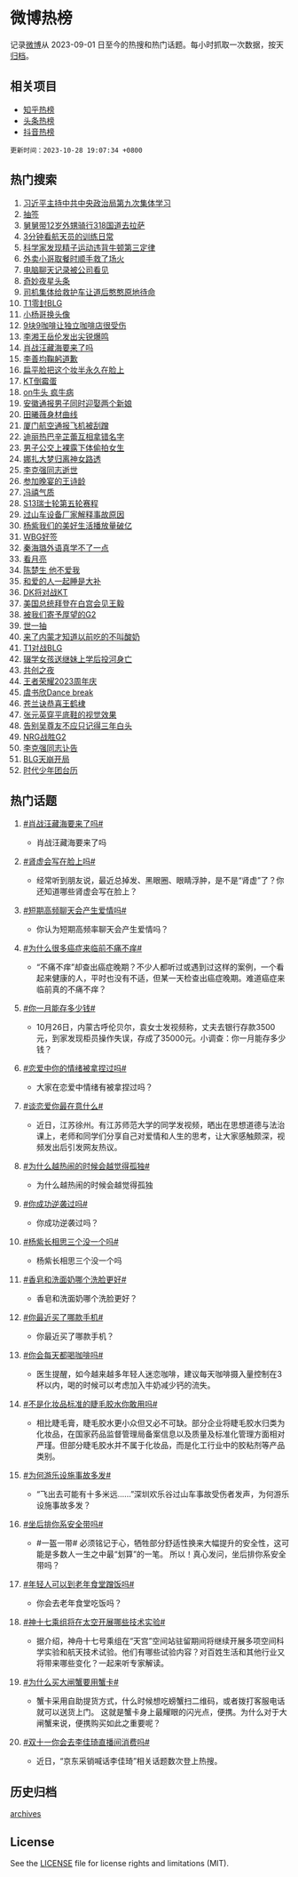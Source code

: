 # 微博热榜

记录[微博](https://www.weibo.com)从 2023-09-01 日至今的热搜和热门话题。每小时抓取一次数据，按天[归档](archives)。

## 相关项目

- [知乎热榜](https://github.com/hotarchive/zhihu)
- [头条热榜](https://github.com/hotarchive/toutiao)
- [抖音热榜](https://github.com/hotarchive/douyin)


`更新时间：2023-10-28 19:07:34 +0800`

## 热门搜索

1. [习近平主持中共中央政治局第九次集体学习](https://m.weibo.cn/search?containerid=100103type%3D1%26t%3D10%26q%3D%23%E4%B9%A0%E8%BF%91%E5%B9%B3%E4%B8%BB%E6%8C%81%E4%B8%AD%E5%85%B1%E4%B8%AD%E5%A4%AE%E6%94%BF%E6%B2%BB%E5%B1%80%E7%AC%AC%E4%B9%9D%E6%AC%A1%E9%9B%86%E4%BD%93%E5%AD%A6%E4%B9%A0%23&stream_entry_id=51&isnewpage=1&extparam=seat%3D1%26filter_type%3Drealtimehot%26pos%3D0%26c_type%3D51%26q%3D%2523%25E4%25B9%25A0%25E8%25BF%2591%25E5%25B9%25B3%25E4%25B8%25BB%25E6%258C%2581%25E4%25B8%25AD%25E5%2585%25B1%25E4%25B8%25AD%25E5%25A4%25AE%25E6%2594%25BF%25E6%25B2%25BB%25E5%25B1%2580%25E7%25AC%25AC%25E4%25B9%259D%25E6%25AC%25A1%25E9%259B%2586%25E4%25BD%2593%25E5%25AD%25A6%25E4%25B9%25A0%2523%26dgr%3D0%26cate%3D10103%26stream_entry_id%3D51%26display_time%3D1698491253%26pre_seqid%3D16984912537240139045)
1. [抽签](https://m.weibo.cn/search?containerid=100103type%3D1%26t%3D10%26q%3D%E6%8A%BD%E7%AD%BE&stream_entry_id=31&isnewpage=1&extparam=seat%3D1%26filter_type%3Drealtimehot%26dgr%3D0%26q%3D%25E6%258A%25BD%25E7%25AD%25BE%26flag%3D1%26stream_entry_id%3D31%26band_rank%3D1%26pos%3D0%26c_type%3D31%26realpos%3D1%26cate%3D5001%26lcate%3D5001%26display_time%3D1698491253%26pre_seqid%3D16984912537240139045)
1. [舅舅带12岁外甥骑行318国道去拉萨](https://m.weibo.cn/search?containerid=100103type%3D1%26t%3D10%26q%3D%23%E8%88%85%E8%88%85%E5%B8%A612%E5%B2%81%E5%A4%96%E7%94%A5%E9%AA%91%E8%A1%8C318%E5%9B%BD%E9%81%93%E5%8E%BB%E6%8B%89%E8%90%A8%23&stream_entry_id=31&isnewpage=1&extparam=seat%3D1%26filter_type%3Drealtimehot%26dgr%3D0%26q%3D%2523%25E8%2588%2585%25E8%2588%2585%25E5%25B8%25A612%25E5%25B2%2581%25E5%25A4%2596%25E7%2594%25A5%25E9%25AA%2591%25E8%25A1%258C318%25E5%259B%25BD%25E9%2581%2593%25E5%258E%25BB%25E6%258B%2589%25E8%2590%25A8%2523%26flag%3D32768%26stream_entry_id%3D31%26band_rank%3D2%26pos%3D1%26c_type%3D31%26realpos%3D2%26cate%3D5001%26lcate%3D5001%26display_time%3D1698491253%26pre_seqid%3D16984912537240139045)
1. [3分钟看航天员的训练日常](https://m.weibo.cn/search?containerid=100103type%3D1%26t%3D10%26q%3D%233%E5%88%86%E9%92%9F%E7%9C%8B%E8%88%AA%E5%A4%A9%E5%91%98%E7%9A%84%E8%AE%AD%E7%BB%83%E6%97%A5%E5%B8%B8%23&stream_entry_id=31&isnewpage=1&extparam=seat%3D1%26filter_type%3Drealtimehot%26dgr%3D0%26q%3D%25233%25E5%2588%2586%25E9%2592%259F%25E7%259C%258B%25E8%2588%25AA%25E5%25A4%25A9%25E5%2591%2598%25E7%259A%2584%25E8%25AE%25AD%25E7%25BB%2583%25E6%2597%25A5%25E5%25B8%25B8%2523%26flag%3D0%26stream_entry_id%3D31%26band_rank%3D3%26pos%3D2%26c_type%3D31%26realpos%3D3%26cate%3D5001%26lcate%3D5001%26display_time%3D1698491253%26pre_seqid%3D16984912537240139045)
1. [科学家发现精子运动违背牛顿第三定律](https://m.weibo.cn/search?containerid=100103type%3D1%26t%3D10%26q%3D%23%E7%A7%91%E5%AD%A6%E5%AE%B6%E5%8F%91%E7%8E%B0%E7%B2%BE%E5%AD%90%E8%BF%90%E5%8A%A8%E8%BF%9D%E8%83%8C%E7%89%9B%E9%A1%BF%E7%AC%AC%E4%B8%89%E5%AE%9A%E5%BE%8B%23&stream_entry_id=31&isnewpage=1&extparam=seat%3D1%26filter_type%3Drealtimehot%26dgr%3D0%26q%3D%2523%25E7%25A7%2591%25E5%25AD%25A6%25E5%25AE%25B6%25E5%258F%2591%25E7%258E%25B0%25E7%25B2%25BE%25E5%25AD%2590%25E8%25BF%2590%25E5%258A%25A8%25E8%25BF%259D%25E8%2583%258C%25E7%2589%259B%25E9%25A1%25BF%25E7%25AC%25AC%25E4%25B8%2589%25E5%25AE%259A%25E5%25BE%258B%2523%26flag%3D1%26stream_entry_id%3D31%26band_rank%3D4%26pos%3D3%26c_type%3D31%26realpos%3D4%26cate%3D5001%26lcate%3D5001%26display_time%3D1698491253%26pre_seqid%3D16984912537240139045)
1. [外卖小哥取餐时顺手救了场火](https://m.weibo.cn/search?containerid=100103type%3D1%26t%3D10%26q%3D%23%E5%A4%96%E5%8D%96%E5%B0%8F%E5%93%A5%E5%8F%96%E9%A4%90%E6%97%B6%E9%A1%BA%E6%89%8B%E6%95%91%E4%BA%86%E5%9C%BA%E7%81%AB%23&stream_entry_id=31&isnewpage=1&extparam=seat%3D1%26filter_type%3Drealtimehot%26dgr%3D0%26q%3D%2523%25E5%25A4%2596%25E5%258D%2596%25E5%25B0%258F%25E5%2593%25A5%25E5%258F%2596%25E9%25A4%2590%25E6%2597%25B6%25E9%25A1%25BA%25E6%2589%258B%25E6%2595%2591%25E4%25BA%2586%25E5%259C%25BA%25E7%2581%25AB%2523%26flag%3D32768%26stream_entry_id%3D31%26band_rank%3D5%26pos%3D4%26c_type%3D31%26realpos%3D5%26cate%3D5001%26lcate%3D5001%26display_time%3D1698491253%26pre_seqid%3D16984912537240139045)
1. [电脑聊天记录被公司看见](https://m.weibo.cn/search?containerid=100103type%3D1%26t%3D10%26q%3D%E7%94%B5%E8%84%91%E8%81%8A%E5%A4%A9%E8%AE%B0%E5%BD%95%E8%A2%AB%E5%85%AC%E5%8F%B8%E7%9C%8B%E8%A7%81&stream_entry_id=31&isnewpage=1&extparam=seat%3D1%26filter_type%3Drealtimehot%26dgr%3D0%26q%3D%25E7%2594%25B5%25E8%2584%2591%25E8%2581%258A%25E5%25A4%25A9%25E8%25AE%25B0%25E5%25BD%2595%25E8%25A2%25AB%25E5%2585%25AC%25E5%258F%25B8%25E7%259C%258B%25E8%25A7%2581%26flag%3D16%26stream_entry_id%3D31%26band_rank%3D6%26pos%3D5%26c_type%3D31%26realpos%3D6%26cate%3D5001%26lcate%3D5001%26display_time%3D1698491253%26pre_seqid%3D16984912537240139045)
1. [奇妙夜星头条](https://m.weibo.cn/search?containerid=100103type%3D1%26t%3D10%26q%3D%23%E5%A5%87%E5%A6%99%E5%A4%9C%E6%98%9F%E5%A4%B4%E6%9D%A1%23&stream_entry_id=31&isnewpage=1&extparam=seat%3D1%26filter_type%3Drealtimehot%26q%3D%2523%25E5%25A5%2587%25E5%25A6%2599%25E5%25A4%259C%25E6%2598%259F%25E5%25A4%25B4%25E6%259D%25A1%2523%26dgr%3D0%26stream_entry_id%3D31%26adid%3D209625%26is_ad_pos%3D1%26band_rank%3D7%26pos%3D6%26c_type%3D31%26cate%3D5001%26lcate%3D5001%26display_time%3D1698491253%26pre_seqid%3D16984912537240139045)
1. [司机集体给救护车让道后憨憨原地待命](https://m.weibo.cn/search?containerid=100103type%3D1%26t%3D10%26q%3D%23%E5%8F%B8%E6%9C%BA%E9%9B%86%E4%BD%93%E7%BB%99%E6%95%91%E6%8A%A4%E8%BD%A6%E8%AE%A9%E9%81%93%E5%90%8E%E6%86%A8%E6%86%A8%E5%8E%9F%E5%9C%B0%E5%BE%85%E5%91%BD%23&stream_entry_id=31&isnewpage=1&extparam=seat%3D1%26filter_type%3Drealtimehot%26dgr%3D0%26q%3D%2523%25E5%258F%25B8%25E6%259C%25BA%25E9%259B%2586%25E4%25BD%2593%25E7%25BB%2599%25E6%2595%2591%25E6%258A%25A4%25E8%25BD%25A6%25E8%25AE%25A9%25E9%2581%2593%25E5%2590%258E%25E6%2586%25A8%25E6%2586%25A8%25E5%258E%259F%25E5%259C%25B0%25E5%25BE%2585%25E5%2591%25BD%2523%26flag%3D32768%26stream_entry_id%3D31%26band_rank%3D7%26pos%3D7%26c_type%3D31%26realpos%3D7%26cate%3D5001%26lcate%3D5001%26display_time%3D1698491253%26pre_seqid%3D16984912537240139045)
1. [T1零封BLG](https://m.weibo.cn/search?containerid=100103type%3D1%26t%3D10%26q%3D%23T1%E9%9B%B6%E5%B0%81BLG%23&stream_entry_id=31&isnewpage=1&extparam=seat%3D1%26filter_type%3Drealtimehot%26dgr%3D0%26q%3D%2523T1%25E9%259B%25B6%25E5%25B0%2581BLG%2523%26flag%3D1%26stream_entry_id%3D31%26band_rank%3D8%26pos%3D8%26c_type%3D31%26realpos%3D8%26cate%3D5001%26lcate%3D5001%26display_time%3D1698491253%26pre_seqid%3D16984912537240139045)
1. [小杨哥换头像](https://m.weibo.cn/search?containerid=100103type%3D1%26t%3D10%26q%3D%23%E5%B0%8F%E6%9D%A8%E5%93%A5%E6%8D%A2%E5%A4%B4%E5%83%8F%23&stream_entry_id=31&isnewpage=1&extparam=seat%3D1%26filter_type%3Drealtimehot%26dgr%3D0%26q%3D%2523%25E5%25B0%258F%25E6%259D%25A8%25E5%2593%25A5%25E6%258D%25A2%25E5%25A4%25B4%25E5%2583%258F%2523%26flag%3D2%26stream_entry_id%3D31%26band_rank%3D9%26pos%3D9%26c_type%3D31%26realpos%3D9%26cate%3D5001%26lcate%3D5001%26display_time%3D1698491253%26pre_seqid%3D16984912537240139045)
1. [9块9咖啡让独立咖啡店很受伤](https://m.weibo.cn/search?containerid=100103type%3D1%26t%3D10%26q%3D%239%E5%9D%979%E5%92%96%E5%95%A1%E8%AE%A9%E7%8B%AC%E7%AB%8B%E5%92%96%E5%95%A1%E5%BA%97%E5%BE%88%E5%8F%97%E4%BC%A4%23&stream_entry_id=31&isnewpage=1&extparam=seat%3D1%26filter_type%3Drealtimehot%26dgr%3D0%26q%3D%25239%25E5%259D%25979%25E5%2592%2596%25E5%2595%25A1%25E8%25AE%25A9%25E7%258B%25AC%25E7%25AB%258B%25E5%2592%2596%25E5%2595%25A1%25E5%25BA%2597%25E5%25BE%2588%25E5%258F%2597%25E4%25BC%25A4%2523%26flag%3D1%26stream_entry_id%3D31%26band_rank%3D10%26pos%3D10%26c_type%3D31%26realpos%3D10%26cate%3D5001%26lcate%3D5001%26display_time%3D1698491253%26pre_seqid%3D16984912537240139045)
1. [李湘王岳伦发出尖锐爆鸣](https://m.weibo.cn/search?containerid=100103type%3D1%26t%3D10%26q%3D%23%E6%9D%8E%E6%B9%98%E7%8E%8B%E5%B2%B3%E4%BC%A6%E5%8F%91%E5%87%BA%E5%B0%96%E9%94%90%E7%88%86%E9%B8%A3%23&stream_entry_id=31&isnewpage=1&extparam=seat%3D1%26filter_type%3Drealtimehot%26dgr%3D0%26q%3D%2523%25E6%259D%258E%25E6%25B9%2598%25E7%258E%258B%25E5%25B2%25B3%25E4%25BC%25A6%25E5%258F%2591%25E5%2587%25BA%25E5%25B0%2596%25E9%2594%2590%25E7%2588%2586%25E9%25B8%25A3%2523%26flag%3D1%26stream_entry_id%3D31%26band_rank%3D11%26pos%3D11%26c_type%3D31%26realpos%3D11%26cate%3D5001%26lcate%3D5001%26display_time%3D1698491253%26pre_seqid%3D16984912537240139045)
1. [肖战汪藏海要来了吗](https://m.weibo.cn/search?containerid=100103type%3D1%26t%3D10%26q%3D%23%E8%82%96%E6%88%98%E6%B1%AA%E8%97%8F%E6%B5%B7%E8%A6%81%E6%9D%A5%E4%BA%86%E5%90%97%23&stream_entry_id=31&isnewpage=1&extparam=seat%3D1%26filter_type%3Drealtimehot%26dgr%3D0%26q%3D%2523%25E8%2582%2596%25E6%2588%2598%25E6%25B1%25AA%25E8%2597%258F%25E6%25B5%25B7%25E8%25A6%2581%25E6%259D%25A5%25E4%25BA%2586%25E5%2590%2597%2523%26flag%3D1%26stream_entry_id%3D31%26band_rank%3D12%26pos%3D12%26c_type%3D31%26realpos%3D12%26cate%3D5001%26lcate%3D5001%26display_time%3D1698491253%26pre_seqid%3D16984912537240139045)
1. [李善均鞠躬道歉](https://m.weibo.cn/search?containerid=100103type%3D1%26t%3D10%26q%3D%23%E6%9D%8E%E5%96%84%E5%9D%87%E9%9E%A0%E8%BA%AC%E9%81%93%E6%AD%89%23&stream_entry_id=31&isnewpage=1&extparam=seat%3D1%26filter_type%3Drealtimehot%26dgr%3D0%26q%3D%2523%25E6%259D%258E%25E5%2596%2584%25E5%259D%2587%25E9%259E%25A0%25E8%25BA%25AC%25E9%2581%2593%25E6%25AD%2589%2523%26flag%3D1%26stream_entry_id%3D31%26band_rank%3D13%26pos%3D13%26c_type%3D31%26realpos%3D13%26cate%3D5001%26lcate%3D5001%26display_time%3D1698491253%26pre_seqid%3D16984912537240139045)
1. [扁平脸把这个妆半永久在脸上](https://m.weibo.cn/search?containerid=100103type%3D1%26t%3D10%26q%3D%E6%89%81%E5%B9%B3%E8%84%B8%E6%8A%8A%E8%BF%99%E4%B8%AA%E5%A6%86%E5%8D%8A%E6%B0%B8%E4%B9%85%E5%9C%A8%E8%84%B8%E4%B8%8A&stream_entry_id=31&isnewpage=1&extparam=seat%3D1%26filter_type%3Drealtimehot%26dgr%3D0%26q%3D%25E6%2589%2581%25E5%25B9%25B3%25E8%2584%25B8%25E6%258A%258A%25E8%25BF%2599%25E4%25B8%25AA%25E5%25A6%2586%25E5%258D%258A%25E6%25B0%25B8%25E4%25B9%2585%25E5%259C%25A8%25E8%2584%25B8%25E4%25B8%258A%26flag%3D0%26stream_entry_id%3D31%26band_rank%3D14%26pos%3D14%26c_type%3D31%26realpos%3D14%26cate%3D5001%26lcate%3D5001%26display_time%3D1698491253%26pre_seqid%3D16984912537240139045)
1. [KT倒霉蛋](https://m.weibo.cn/search?containerid=100103type%3D1%26t%3D10%26q%3DKT%E5%80%92%E9%9C%89%E8%9B%8B&stream_entry_id=31&isnewpage=1&extparam=seat%3D1%26filter_type%3Drealtimehot%26dgr%3D0%26q%3DKT%25E5%2580%2592%25E9%259C%2589%25E8%259B%258B%26flag%3D1%26stream_entry_id%3D31%26band_rank%3D15%26pos%3D15%26c_type%3D31%26realpos%3D15%26cate%3D5001%26lcate%3D5001%26display_time%3D1698491253%26pre_seqid%3D16984912537240139045)
1. [on牛头 疯牛病](https://m.weibo.cn/search?containerid=100103type%3D1%26t%3D10%26q%3Don%E7%89%9B%E5%A4%B4+%E7%96%AF%E7%89%9B%E7%97%85&stream_entry_id=31&isnewpage=1&extparam=seat%3D1%26filter_type%3Drealtimehot%26dgr%3D0%26q%3Don%25E7%2589%259B%25E5%25A4%25B4%2520%25E7%2596%25AF%25E7%2589%259B%25E7%2597%2585%26flag%3D1%26stream_entry_id%3D31%26band_rank%3D16%26pos%3D16%26c_type%3D31%26realpos%3D16%26cate%3D5001%26lcate%3D5001%26display_time%3D1698491253%26pre_seqid%3D16984912537240139045)
1. [安徽通报男子同时迎娶两个新娘](https://m.weibo.cn/search?containerid=100103type%3D1%26t%3D10%26q%3D%23%E5%AE%89%E5%BE%BD%E9%80%9A%E6%8A%A5%E7%94%B7%E5%AD%90%E5%90%8C%E6%97%B6%E8%BF%8E%E5%A8%B6%E4%B8%A4%E4%B8%AA%E6%96%B0%E5%A8%98%23&stream_entry_id=31&isnewpage=1&extparam=seat%3D1%26filter_type%3Drealtimehot%26dgr%3D0%26q%3D%2523%25E5%25AE%2589%25E5%25BE%25BD%25E9%2580%259A%25E6%258A%25A5%25E7%2594%25B7%25E5%25AD%2590%25E5%2590%258C%25E6%2597%25B6%25E8%25BF%258E%25E5%25A8%25B6%25E4%25B8%25A4%25E4%25B8%25AA%25E6%2596%25B0%25E5%25A8%2598%2523%26flag%3D0%26stream_entry_id%3D31%26band_rank%3D17%26pos%3D17%26c_type%3D31%26realpos%3D17%26cate%3D5001%26lcate%3D5001%26display_time%3D1698491253%26pre_seqid%3D16984912537240139045)
1. [田曦薇身材曲线](https://m.weibo.cn/search?containerid=100103type%3D1%26t%3D10%26q%3D%23%E7%94%B0%E6%9B%A6%E8%96%87%E8%BA%AB%E6%9D%90%E6%9B%B2%E7%BA%BF%23&stream_entry_id=31&isnewpage=1&extparam=seat%3D1%26filter_type%3Drealtimehot%26dgr%3D0%26q%3D%2523%25E7%2594%25B0%25E6%259B%25A6%25E8%2596%2587%25E8%25BA%25AB%25E6%259D%2590%25E6%259B%25B2%25E7%25BA%25BF%2523%26flag%3D0%26stream_entry_id%3D31%26band_rank%3D18%26pos%3D18%26c_type%3D31%26realpos%3D18%26cate%3D5001%26lcate%3D5001%26display_time%3D1698491253%26pre_seqid%3D16984912537240139045)
1. [厦门航空通报飞机被刮蹭](https://m.weibo.cn/search?containerid=100103type%3D1%26t%3D10%26q%3D%23%E5%8E%A6%E9%97%A8%E8%88%AA%E7%A9%BA%E9%80%9A%E6%8A%A5%E9%A3%9E%E6%9C%BA%E8%A2%AB%E5%88%AE%E8%B9%AD%23&stream_entry_id=31&isnewpage=1&extparam=seat%3D1%26filter_type%3Drealtimehot%26dgr%3D0%26q%3D%2523%25E5%258E%25A6%25E9%2597%25A8%25E8%2588%25AA%25E7%25A9%25BA%25E9%2580%259A%25E6%258A%25A5%25E9%25A3%259E%25E6%259C%25BA%25E8%25A2%25AB%25E5%2588%25AE%25E8%25B9%25AD%2523%26flag%3D0%26stream_entry_id%3D31%26band_rank%3D19%26pos%3D19%26c_type%3D31%26realpos%3D19%26cate%3D5001%26lcate%3D5001%26display_time%3D1698491253%26pre_seqid%3D16984912537240139045)
1. [迪丽热巴辛芷蕾互相拿错名字](https://m.weibo.cn/search?containerid=100103type%3D1%26t%3D10%26q%3D%E8%BF%AA%E4%B8%BD%E7%83%AD%E5%B7%B4%E8%BE%9B%E8%8A%B7%E8%95%BE%E4%BA%92%E7%9B%B8%E6%8B%BF%E9%94%99%E5%90%8D%E5%AD%97&stream_entry_id=31&isnewpage=1&extparam=seat%3D1%26filter_type%3Drealtimehot%26dgr%3D0%26q%3D%25E8%25BF%25AA%25E4%25B8%25BD%25E7%2583%25AD%25E5%25B7%25B4%25E8%25BE%259B%25E8%258A%25B7%25E8%2595%25BE%25E4%25BA%2592%25E7%259B%25B8%25E6%258B%25BF%25E9%2594%2599%25E5%2590%258D%25E5%25AD%2597%26flag%3D1%26stream_entry_id%3D31%26band_rank%3D20%26pos%3D20%26c_type%3D31%26realpos%3D20%26cate%3D5001%26lcate%3D5001%26display_time%3D1698491253%26pre_seqid%3D16984912537240139045)
1. [男子公交上裸露下体偷拍女生](https://m.weibo.cn/search?containerid=100103type%3D1%26t%3D10%26q%3D%23%E7%94%B7%E5%AD%90%E5%85%AC%E4%BA%A4%E4%B8%8A%E8%A3%B8%E9%9C%B2%E4%B8%8B%E4%BD%93%E5%81%B7%E6%8B%8D%E5%A5%B3%E7%94%9F%23&stream_entry_id=31&isnewpage=1&extparam=seat%3D1%26filter_type%3Drealtimehot%26dgr%3D0%26q%3D%2523%25E7%2594%25B7%25E5%25AD%2590%25E5%2585%25AC%25E4%25BA%25A4%25E4%25B8%258A%25E8%25A3%25B8%25E9%259C%25B2%25E4%25B8%258B%25E4%25BD%2593%25E5%2581%25B7%25E6%258B%258D%25E5%25A5%25B3%25E7%2594%259F%2523%26flag%3D2%26stream_entry_id%3D31%26band_rank%3D21%26pos%3D21%26c_type%3D31%26realpos%3D21%26cate%3D5001%26lcate%3D5001%26display_time%3D1698491253%26pre_seqid%3D16984912537240139045)
1. [娜扎大梦归离神女路透](https://m.weibo.cn/search?containerid=100103type%3D1%26t%3D10%26q%3D%E5%A8%9C%E6%89%8E%E5%A4%A7%E6%A2%A6%E5%BD%92%E7%A6%BB%E7%A5%9E%E5%A5%B3%E8%B7%AF%E9%80%8F&stream_entry_id=31&isnewpage=1&extparam=seat%3D1%26filter_type%3Drealtimehot%26dgr%3D0%26q%3D%25E5%25A8%259C%25E6%2589%258E%25E5%25A4%25A7%25E6%25A2%25A6%25E5%25BD%2592%25E7%25A6%25BB%25E7%25A5%259E%25E5%25A5%25B3%25E8%25B7%25AF%25E9%2580%258F%26flag%3D1%26stream_entry_id%3D31%26band_rank%3D22%26pos%3D22%26c_type%3D31%26realpos%3D22%26cate%3D5001%26lcate%3D5001%26display_time%3D1698491253%26pre_seqid%3D16984912537240139045)
1. [李克强同志逝世](https://m.weibo.cn/search?containerid=100103type%3D1%26t%3D10%26q%3D%23%E6%9D%8E%E5%85%8B%E5%BC%BA%E5%90%8C%E5%BF%97%E9%80%9D%E4%B8%96%23&stream_entry_id=31&isnewpage=1&extparam=seat%3D1%26filter_type%3Drealtimehot%26dgr%3D0%26q%3D%2523%25E6%259D%258E%25E5%2585%258B%25E5%25BC%25BA%25E5%2590%258C%25E5%25BF%2597%25E9%2580%259D%25E4%25B8%2596%2523%26flag%3D0%26stream_entry_id%3D31%26band_rank%3D23%26pos%3D23%26c_type%3D31%26realpos%3D23%26cate%3D5001%26lcate%3D5001%26display_time%3D1698491253%26pre_seqid%3D16984912537240139045)
1. [参加晚宴的王诗龄](https://m.weibo.cn/search?containerid=100103type%3D1%26t%3D10%26q%3D%23%E5%8F%82%E5%8A%A0%E6%99%9A%E5%AE%B4%E7%9A%84%E7%8E%8B%E8%AF%97%E9%BE%84%23&stream_entry_id=31&isnewpage=1&extparam=seat%3D1%26filter_type%3Drealtimehot%26dgr%3D0%26q%3D%2523%25E5%258F%2582%25E5%258A%25A0%25E6%2599%259A%25E5%25AE%25B4%25E7%259A%2584%25E7%258E%258B%25E8%25AF%2597%25E9%25BE%2584%2523%26flag%3D2%26stream_entry_id%3D31%26band_rank%3D24%26pos%3D24%26c_type%3D31%26realpos%3D24%26cate%3D5001%26lcate%3D5001%26display_time%3D1698491253%26pre_seqid%3D16984912537240139045)
1. [冯禧气质](https://m.weibo.cn/search?containerid=100103type%3D1%26t%3D10%26q%3D%E5%86%AF%E7%A6%A7%E6%B0%94%E8%B4%A8&stream_entry_id=31&isnewpage=1&extparam=seat%3D1%26filter_type%3Drealtimehot%26dgr%3D0%26q%3D%25E5%2586%25AF%25E7%25A6%25A7%25E6%25B0%2594%25E8%25B4%25A8%26flag%3D0%26stream_entry_id%3D31%26band_rank%3D25%26pos%3D25%26c_type%3D31%26realpos%3D25%26cate%3D5001%26lcate%3D5001%26display_time%3D1698491253%26pre_seqid%3D16984912537240139045)
1. [S13瑞士轮第五轮赛程](https://m.weibo.cn/search?containerid=100103type%3D1%26t%3D10%26q%3D%23S13%E7%91%9E%E5%A3%AB%E8%BD%AE%E7%AC%AC%E4%BA%94%E8%BD%AE%E8%B5%9B%E7%A8%8B%23&stream_entry_id=31&isnewpage=1&extparam=seat%3D1%26filter_type%3Drealtimehot%26dgr%3D0%26q%3D%2523S13%25E7%2591%259E%25E5%25A3%25AB%25E8%25BD%25AE%25E7%25AC%25AC%25E4%25BA%2594%25E8%25BD%25AE%25E8%25B5%259B%25E7%25A8%258B%2523%26flag%3D1%26stream_entry_id%3D31%26band_rank%3D26%26pos%3D26%26c_type%3D31%26realpos%3D26%26cate%3D5001%26lcate%3D5001%26display_time%3D1698491253%26pre_seqid%3D16984912537240139045)
1. [过山车设备厂家解释事故原因](https://m.weibo.cn/search?containerid=100103type%3D1%26t%3D10%26q%3D%23%E8%BF%87%E5%B1%B1%E8%BD%A6%E8%AE%BE%E5%A4%87%E5%8E%82%E5%AE%B6%E8%A7%A3%E9%87%8A%E4%BA%8B%E6%95%85%E5%8E%9F%E5%9B%A0%23&stream_entry_id=31&isnewpage=1&extparam=seat%3D1%26filter_type%3Drealtimehot%26dgr%3D0%26q%3D%2523%25E8%25BF%2587%25E5%25B1%25B1%25E8%25BD%25A6%25E8%25AE%25BE%25E5%25A4%2587%25E5%258E%2582%25E5%25AE%25B6%25E8%25A7%25A3%25E9%2587%258A%25E4%25BA%258B%25E6%2595%2585%25E5%258E%259F%25E5%259B%25A0%2523%26flag%3D1%26stream_entry_id%3D31%26band_rank%3D27%26pos%3D27%26c_type%3D31%26realpos%3D27%26cate%3D5001%26lcate%3D5001%26display_time%3D1698491253%26pre_seqid%3D16984912537240139045)
1. [杨紫我们的美好生活播放量破亿](https://m.weibo.cn/search?containerid=100103type%3D1%26t%3D10%26q%3D%23%E6%9D%A8%E7%B4%AB%E6%88%91%E4%BB%AC%E7%9A%84%E7%BE%8E%E5%A5%BD%E7%94%9F%E6%B4%BB%E6%92%AD%E6%94%BE%E9%87%8F%E7%A0%B4%E4%BA%BF%23&stream_entry_id=31&isnewpage=1&extparam=seat%3D1%26filter_type%3Drealtimehot%26dgr%3D0%26q%3D%2523%25E6%259D%25A8%25E7%25B4%25AB%25E6%2588%2591%25E4%25BB%25AC%25E7%259A%2584%25E7%25BE%258E%25E5%25A5%25BD%25E7%2594%259F%25E6%25B4%25BB%25E6%2592%25AD%25E6%2594%25BE%25E9%2587%258F%25E7%25A0%25B4%25E4%25BA%25BF%2523%26flag%3D1%26stream_entry_id%3D31%26band_rank%3D28%26pos%3D28%26c_type%3D31%26realpos%3D28%26cate%3D5001%26lcate%3D5001%26display_time%3D1698491253%26pre_seqid%3D16984912537240139045)
1. [WBG好签](https://m.weibo.cn/search?containerid=100103type%3D1%26t%3D10%26q%3DWBG%E5%A5%BD%E7%AD%BE&stream_entry_id=31&isnewpage=1&extparam=seat%3D1%26filter_type%3Drealtimehot%26dgr%3D0%26q%3DWBG%25E5%25A5%25BD%25E7%25AD%25BE%26flag%3D1%26stream_entry_id%3D31%26band_rank%3D29%26pos%3D29%26c_type%3D31%26realpos%3D29%26cate%3D5001%26lcate%3D5001%26display_time%3D1698491253%26pre_seqid%3D16984912537240139045)
1. [秦海璐外语真学不了一点](https://m.weibo.cn/search?containerid=100103type%3D1%26t%3D10%26q%3D%23%E7%A7%A6%E6%B5%B7%E7%92%90%E5%A4%96%E8%AF%AD%E7%9C%9F%E5%AD%A6%E4%B8%8D%E4%BA%86%E4%B8%80%E7%82%B9%23&stream_entry_id=31&isnewpage=1&extparam=seat%3D1%26filter_type%3Drealtimehot%26dgr%3D0%26q%3D%2523%25E7%25A7%25A6%25E6%25B5%25B7%25E7%2592%2590%25E5%25A4%2596%25E8%25AF%25AD%25E7%259C%259F%25E5%25AD%25A6%25E4%25B8%258D%25E4%25BA%2586%25E4%25B8%2580%25E7%2582%25B9%2523%26flag%3D1%26stream_entry_id%3D31%26band_rank%3D30%26pos%3D30%26c_type%3D31%26realpos%3D30%26cate%3D5001%26lcate%3D5001%26display_time%3D1698491253%26pre_seqid%3D16984912537240139045)
1. [看月亮](https://m.weibo.cn/search?containerid=100103type%3D1%26t%3D10%26q%3D%E7%9C%8B%E6%9C%88%E4%BA%AE&stream_entry_id=31&isnewpage=1&extparam=seat%3D1%26filter_type%3Drealtimehot%26dgr%3D0%26q%3D%25E7%259C%258B%25E6%259C%2588%25E4%25BA%25AE%26flag%3D1%26stream_entry_id%3D31%26band_rank%3D31%26pos%3D31%26c_type%3D31%26realpos%3D31%26cate%3D5001%26lcate%3D5001%26display_time%3D1698491253%26pre_seqid%3D16984912537240139045)
1. [陈楚生 他不爱我](https://m.weibo.cn/search?containerid=100103type%3D1%26t%3D10%26q%3D%E9%99%88%E6%A5%9A%E7%94%9F+%E4%BB%96%E4%B8%8D%E7%88%B1%E6%88%91&stream_entry_id=31&isnewpage=1&extparam=seat%3D1%26filter_type%3Drealtimehot%26dgr%3D0%26q%3D%25E9%2599%2588%25E6%25A5%259A%25E7%2594%259F%2520%25E4%25BB%2596%25E4%25B8%258D%25E7%2588%25B1%25E6%2588%2591%26flag%3D0%26stream_entry_id%3D31%26band_rank%3D32%26pos%3D32%26c_type%3D31%26realpos%3D32%26cate%3D5001%26lcate%3D5001%26display_time%3D1698491253%26pre_seqid%3D16984912537240139045)
1. [和爱的人一起睡是大补](https://m.weibo.cn/search?containerid=100103type%3D1%26t%3D10%26q%3D%23%E5%92%8C%E7%88%B1%E7%9A%84%E4%BA%BA%E4%B8%80%E8%B5%B7%E7%9D%A1%E6%98%AF%E5%A4%A7%E8%A1%A5%23&stream_entry_id=31&isnewpage=1&extparam=seat%3D1%26filter_type%3Drealtimehot%26dgr%3D0%26q%3D%2523%25E5%2592%258C%25E7%2588%25B1%25E7%259A%2584%25E4%25BA%25BA%25E4%25B8%2580%25E8%25B5%25B7%25E7%259D%25A1%25E6%2598%25AF%25E5%25A4%25A7%25E8%25A1%25A5%2523%26flag%3D1%26stream_entry_id%3D31%26band_rank%3D33%26pos%3D33%26c_type%3D31%26realpos%3D33%26cate%3D5001%26lcate%3D5001%26display_time%3D1698491253%26pre_seqid%3D16984912537240139045)
1. [DK将对战KT](https://m.weibo.cn/search?containerid=100103type%3D1%26t%3D10%26q%3D%23DK%E5%B0%86%E5%AF%B9%E6%88%98KT%23&stream_entry_id=31&isnewpage=1&extparam=seat%3D1%26filter_type%3Drealtimehot%26dgr%3D0%26q%3D%2523DK%25E5%25B0%2586%25E5%25AF%25B9%25E6%2588%2598KT%2523%26flag%3D1%26stream_entry_id%3D31%26band_rank%3D34%26pos%3D34%26c_type%3D31%26realpos%3D34%26cate%3D5001%26lcate%3D5001%26display_time%3D1698491253%26pre_seqid%3D16984912537240139045)
1. [美国总统拜登在白宫会见王毅](https://m.weibo.cn/search?containerid=100103type%3D1%26t%3D10%26q%3D%23%E7%BE%8E%E5%9B%BD%E6%80%BB%E7%BB%9F%E6%8B%9C%E7%99%BB%E5%9C%A8%E7%99%BD%E5%AE%AB%E4%BC%9A%E8%A7%81%E7%8E%8B%E6%AF%85%23&stream_entry_id=31&isnewpage=1&extparam=seat%3D1%26filter_type%3Drealtimehot%26dgr%3D0%26q%3D%2523%25E7%25BE%258E%25E5%259B%25BD%25E6%2580%25BB%25E7%25BB%259F%25E6%258B%259C%25E7%2599%25BB%25E5%259C%25A8%25E7%2599%25BD%25E5%25AE%25AB%25E4%25BC%259A%25E8%25A7%2581%25E7%258E%258B%25E6%25AF%2585%2523%26flag%3D0%26stream_entry_id%3D31%26band_rank%3D35%26pos%3D35%26c_type%3D31%26realpos%3D35%26cate%3D5001%26lcate%3D5001%26display_time%3D1698491253%26pre_seqid%3D16984912537240139045)
1. [被我们寄予厚望的G2](https://m.weibo.cn/search?containerid=100103type%3D1%26t%3D10%26q%3D%E8%A2%AB%E6%88%91%E4%BB%AC%E5%AF%84%E4%BA%88%E5%8E%9A%E6%9C%9B%E7%9A%84G2&stream_entry_id=31&isnewpage=1&extparam=seat%3D1%26filter_type%3Drealtimehot%26dgr%3D0%26q%3D%25E8%25A2%25AB%25E6%2588%2591%25E4%25BB%25AC%25E5%25AF%2584%25E4%25BA%2588%25E5%258E%259A%25E6%259C%259B%25E7%259A%2584G2%26flag%3D0%26stream_entry_id%3D31%26band_rank%3D36%26pos%3D36%26c_type%3D31%26realpos%3D36%26cate%3D5001%26lcate%3D5001%26display_time%3D1698491253%26pre_seqid%3D16984912537240139045)
1. [世一抽](https://m.weibo.cn/search?containerid=100103type%3D1%26t%3D10%26q%3D%E4%B8%96%E4%B8%80%E6%8A%BD&stream_entry_id=31&isnewpage=1&extparam=seat%3D1%26filter_type%3Drealtimehot%26dgr%3D0%26q%3D%25E4%25B8%2596%25E4%25B8%2580%25E6%258A%25BD%26flag%3D1%26stream_entry_id%3D31%26band_rank%3D37%26pos%3D37%26c_type%3D31%26realpos%3D37%26cate%3D5001%26lcate%3D5001%26display_time%3D1698491253%26pre_seqid%3D16984912537240139045)
1. [来了内蒙才知道以前吃的不叫酸奶](https://m.weibo.cn/search?containerid=100103type%3D1%26t%3D10%26q%3D%E6%9D%A5%E4%BA%86%E5%86%85%E8%92%99%E6%89%8D%E7%9F%A5%E9%81%93%E4%BB%A5%E5%89%8D%E5%90%83%E7%9A%84%E4%B8%8D%E5%8F%AB%E9%85%B8%E5%A5%B6&stream_entry_id=31&isnewpage=1&extparam=seat%3D1%26filter_type%3Drealtimehot%26dgr%3D0%26q%3D%25E6%259D%25A5%25E4%25BA%2586%25E5%2586%2585%25E8%2592%2599%25E6%2589%258D%25E7%259F%25A5%25E9%2581%2593%25E4%25BB%25A5%25E5%2589%258D%25E5%2590%2583%25E7%259A%2584%25E4%25B8%258D%25E5%258F%25AB%25E9%2585%25B8%25E5%25A5%25B6%26flag%3D1%26stream_entry_id%3D31%26band_rank%3D38%26pos%3D38%26c_type%3D31%26realpos%3D38%26cate%3D5001%26lcate%3D5001%26display_time%3D1698491253%26pre_seqid%3D16984912537240139045)
1. [T1对战BLG](https://m.weibo.cn/search?containerid=100103type%3D1%26t%3D10%26q%3D%23T1%E5%AF%B9%E6%88%98BLG%23&stream_entry_id=31&isnewpage=1&extparam=seat%3D1%26filter_type%3Drealtimehot%26dgr%3D0%26q%3D%2523T1%25E5%25AF%25B9%25E6%2588%2598BLG%2523%26flag%3D0%26stream_entry_id%3D31%26band_rank%3D39%26pos%3D39%26c_type%3D31%26realpos%3D39%26cate%3D5001%26lcate%3D5001%26display_time%3D1698491253%26pre_seqid%3D16984912537240139045)
1. [辍学女孩送继妹上学后投河身亡](https://m.weibo.cn/search?containerid=100103type%3D1%26t%3D10%26q%3D%23%E8%BE%8D%E5%AD%A6%E5%A5%B3%E5%AD%A9%E9%80%81%E7%BB%A7%E5%A6%B9%E4%B8%8A%E5%AD%A6%E5%90%8E%E6%8A%95%E6%B2%B3%E8%BA%AB%E4%BA%A1%23&stream_entry_id=31&isnewpage=1&extparam=seat%3D1%26filter_type%3Drealtimehot%26dgr%3D0%26q%3D%2523%25E8%25BE%258D%25E5%25AD%25A6%25E5%25A5%25B3%25E5%25AD%25A9%25E9%2580%2581%25E7%25BB%25A7%25E5%25A6%25B9%25E4%25B8%258A%25E5%25AD%25A6%25E5%2590%258E%25E6%258A%2595%25E6%25B2%25B3%25E8%25BA%25AB%25E4%25BA%25A1%2523%26flag%3D0%26stream_entry_id%3D31%26band_rank%3D40%26pos%3D40%26c_type%3D31%26realpos%3D40%26cate%3D5001%26lcate%3D5001%26display_time%3D1698491253%26pre_seqid%3D16984912537240139045)
1. [共创之夜](https://m.weibo.cn/search?containerid=100103type%3D1%26t%3D10%26q%3D%E5%85%B1%E5%88%9B%E4%B9%8B%E5%A4%9C&stream_entry_id=31&isnewpage=1&extparam=seat%3D1%26filter_type%3Drealtimehot%26dgr%3D0%26q%3D%25E5%2585%25B1%25E5%2588%259B%25E4%25B9%258B%25E5%25A4%259C%26flag%3D1%26stream_entry_id%3D31%26band_rank%3D41%26pos%3D41%26c_type%3D31%26realpos%3D41%26cate%3D5001%26lcate%3D5001%26display_time%3D1698491253%26pre_seqid%3D16984912537240139045)
1. [王者荣耀2023周年庆](https://m.weibo.cn/search?containerid=100103type%3D1%26t%3D10%26q%3D%23%E7%8E%8B%E8%80%85%E8%8D%A3%E8%80%802023%E5%91%A8%E5%B9%B4%E5%BA%86%23&stream_entry_id=31&isnewpage=1&extparam=seat%3D1%26filter_type%3Drealtimehot%26dgr%3D0%26q%3D%2523%25E7%258E%258B%25E8%2580%2585%25E8%258D%25A3%25E8%2580%25802023%25E5%2591%25A8%25E5%25B9%25B4%25E5%25BA%2586%2523%26flag%3D0%26stream_entry_id%3D31%26band_rank%3D42%26pos%3D42%26c_type%3D31%26realpos%3D42%26cate%3D5001%26lcate%3D5001%26display_time%3D1698491253%26pre_seqid%3D16984912537240139045)
1. [虞书欣Dance break](https://m.weibo.cn/search?containerid=100103type%3D1%26t%3D10%26q%3D%E8%99%9E%E4%B9%A6%E6%AC%A3Dance+break&stream_entry_id=31&isnewpage=1&extparam=seat%3D1%26filter_type%3Drealtimehot%26dgr%3D0%26q%3D%25E8%2599%259E%25E4%25B9%25A6%25E6%25AC%25A3Dance%2520break%26flag%3D1%26stream_entry_id%3D31%26band_rank%3D43%26pos%3D43%26c_type%3D31%26realpos%3D43%26cate%3D5001%26lcate%3D5001%26display_time%3D1698491253%26pre_seqid%3D16984912537240139045)
1. [苍兰诀恭喜王鹤棣](https://m.weibo.cn/search?containerid=100103type%3D1%26t%3D10%26q%3D%23%E8%8B%8D%E5%85%B0%E8%AF%80%E6%81%AD%E5%96%9C%E7%8E%8B%E9%B9%A4%E6%A3%A3%23&stream_entry_id=31&isnewpage=1&extparam=seat%3D1%26filter_type%3Drealtimehot%26dgr%3D0%26q%3D%2523%25E8%258B%258D%25E5%2585%25B0%25E8%25AF%2580%25E6%2581%25AD%25E5%2596%259C%25E7%258E%258B%25E9%25B9%25A4%25E6%25A3%25A3%2523%26flag%3D0%26stream_entry_id%3D31%26band_rank%3D44%26pos%3D44%26c_type%3D31%26realpos%3D44%26cate%3D5001%26lcate%3D5001%26display_time%3D1698491253%26pre_seqid%3D16984912537240139045)
1. [张元英穿平底鞋的视觉效果](https://m.weibo.cn/search?containerid=100103type%3D1%26t%3D10%26q%3D%E5%BC%A0%E5%85%83%E8%8B%B1%E7%A9%BF%E5%B9%B3%E5%BA%95%E9%9E%8B%E7%9A%84%E8%A7%86%E8%A7%89%E6%95%88%E6%9E%9C&stream_entry_id=31&isnewpage=1&extparam=seat%3D1%26filter_type%3Drealtimehot%26dgr%3D0%26q%3D%25E5%25BC%25A0%25E5%2585%2583%25E8%258B%25B1%25E7%25A9%25BF%25E5%25B9%25B3%25E5%25BA%2595%25E9%259E%258B%25E7%259A%2584%25E8%25A7%2586%25E8%25A7%2589%25E6%2595%2588%25E6%259E%259C%26flag%3D0%26stream_entry_id%3D31%26band_rank%3D45%26pos%3D45%26c_type%3D31%26realpos%3D45%26cate%3D5001%26lcate%3D5001%26display_time%3D1698491253%26pre_seqid%3D16984912537240139045)
1. [告别吴尊友不应只记得三年白头](https://m.weibo.cn/search?containerid=100103type%3D1%26t%3D10%26q%3D%23%E5%91%8A%E5%88%AB%E5%90%B4%E5%B0%8A%E5%8F%8B%E4%B8%8D%E5%BA%94%E5%8F%AA%E8%AE%B0%E5%BE%97%E4%B8%89%E5%B9%B4%E7%99%BD%E5%A4%B4%23&stream_entry_id=31&isnewpage=1&extparam=seat%3D1%26filter_type%3Drealtimehot%26dgr%3D0%26q%3D%2523%25E5%2591%258A%25E5%2588%25AB%25E5%2590%25B4%25E5%25B0%258A%25E5%258F%258B%25E4%25B8%258D%25E5%25BA%2594%25E5%258F%25AA%25E8%25AE%25B0%25E5%25BE%2597%25E4%25B8%2589%25E5%25B9%25B4%25E7%2599%25BD%25E5%25A4%25B4%2523%26flag%3D0%26stream_entry_id%3D31%26band_rank%3D46%26pos%3D46%26c_type%3D31%26realpos%3D46%26cate%3D5001%26lcate%3D5001%26display_time%3D1698491253%26pre_seqid%3D16984912537240139045)
1. [NRG战胜G2](https://m.weibo.cn/search?containerid=100103type%3D1%26t%3D10%26q%3D%23NRG%E6%88%98%E8%83%9CG2%23&stream_entry_id=31&isnewpage=1&extparam=seat%3D1%26filter_type%3Drealtimehot%26dgr%3D0%26q%3D%2523NRG%25E6%2588%2598%25E8%2583%259CG2%2523%26flag%3D0%26stream_entry_id%3D31%26band_rank%3D47%26pos%3D47%26c_type%3D31%26realpos%3D47%26cate%3D5001%26lcate%3D5001%26display_time%3D1698491253%26pre_seqid%3D16984912537240139045)
1. [李克强同志讣告](https://m.weibo.cn/search?containerid=100103type%3D1%26t%3D10%26q%3D%E6%9D%8E%E5%85%8B%E5%BC%BA%E5%90%8C%E5%BF%97%E8%AE%A3%E5%91%8A&stream_entry_id=31&isnewpage=1&extparam=seat%3D1%26filter_type%3Drealtimehot%26dgr%3D0%26q%3D%25E6%259D%258E%25E5%2585%258B%25E5%25BC%25BA%25E5%2590%258C%25E5%25BF%2597%25E8%25AE%25A3%25E5%2591%258A%26flag%3D0%26stream_entry_id%3D31%26band_rank%3D48%26pos%3D48%26c_type%3D31%26realpos%3D48%26cate%3D5001%26lcate%3D5001%26display_time%3D1698491253%26pre_seqid%3D16984912537240139045)
1. [BLG天崩开局](https://m.weibo.cn/search?containerid=100103type%3D1%26t%3D10%26q%3D%23BLG%E5%A4%A9%E5%B4%A9%E5%BC%80%E5%B1%80%23&stream_entry_id=31&isnewpage=1&extparam=seat%3D1%26filter_type%3Drealtimehot%26dgr%3D0%26q%3D%2523BLG%25E5%25A4%25A9%25E5%25B4%25A9%25E5%25BC%2580%25E5%25B1%2580%2523%26flag%3D1%26stream_entry_id%3D31%26band_rank%3D49%26pos%3D49%26c_type%3D31%26realpos%3D49%26cate%3D5001%26lcate%3D5001%26display_time%3D1698491253%26pre_seqid%3D16984912537240139045)
1. [时代少年团台历](https://m.weibo.cn/search?containerid=100103type%3D1%26t%3D10%26q%3D%E6%97%B6%E4%BB%A3%E5%B0%91%E5%B9%B4%E5%9B%A2%E5%8F%B0%E5%8E%86&stream_entry_id=31&isnewpage=1&extparam=seat%3D1%26filter_type%3Drealtimehot%26dgr%3D0%26q%3D%25E6%2597%25B6%25E4%25BB%25A3%25E5%25B0%2591%25E5%25B9%25B4%25E5%259B%25A2%25E5%258F%25B0%25E5%258E%2586%26flag%3D0%26stream_entry_id%3D31%26band_rank%3D50%26pos%3D50%26c_type%3D31%26realpos%3D50%26cate%3D5001%26lcate%3D5001%26display_time%3D1698491253%26pre_seqid%3D16984912537240139045)

## 热门话题

1. [#肖战汪藏海要来了吗#](https://m.weibo.cn/search?containerid=231522type%3D1%26t%3D10%26q%3D%23%E8%82%96%E6%88%98%E6%B1%AA%E8%97%8F%E6%B5%B7%E8%A6%81%E6%9D%A5%E4%BA%86%E5%90%97%23&stream_entry_id=128&isnewpage=1&extparam=seat%3D1%26cate%3D5004%26pos%3D1-0-0%26dgr%3D0%26c_type%3D128%26unitid%3D1698486118198%26lcate%3D5004%26display_time%3D1698491254%26pre_seqid%3D1698491254630011541205)
    - 肖战汪藏海要来了吗

1. [#肾虚会写在脸上吗#](https://m.weibo.cn/search?containerid=231522type%3D1%26t%3D10%26q%3D%23%E8%82%BE%E8%99%9A%E4%BC%9A%E5%86%99%E5%9C%A8%E8%84%B8%E4%B8%8A%E5%90%97%23&stream_entry_id=128&isnewpage=1&extparam=seat%3D1%26cate%3D5004%26pos%3D1-0-1%26dgr%3D0%26c_type%3D128%26unitid%3D1698365291741%26lcate%3D5004%26display_time%3D1698491254%26pre_seqid%3D1698491254630011541205)
    - 经常听到朋友说，最近总掉发、黑眼圈、眼睛浮肿，是不是“肾虚”了？你还知道哪些肾虚会写在脸上？

1. [#短期高频聊天会产生爱情吗#](https://m.weibo.cn/search?containerid=231522type%3D1%26t%3D10%26q%3D%23%E7%9F%AD%E6%9C%9F%E9%AB%98%E9%A2%91%E8%81%8A%E5%A4%A9%E4%BC%9A%E4%BA%A7%E7%94%9F%E7%88%B1%E6%83%85%E5%90%97%23&stream_entry_id=128&isnewpage=1&extparam=seat%3D1%26cate%3D5004%26pos%3D1-0-2%26dgr%3D0%26c_type%3D128%26unitid%3D1698399455328%26lcate%3D5004%26display_time%3D1698491254%26pre_seqid%3D1698491254630011541205)
    - 你认为短期高频率聊天会产生爱情吗？

1. [#为什么很多癌症来临前不痛不痒#](https://m.weibo.cn/search?containerid=231522type%3D1%26t%3D10%26q%3D%23%E4%B8%BA%E4%BB%80%E4%B9%88%E5%BE%88%E5%A4%9A%E7%99%8C%E7%97%87%E6%9D%A5%E4%B8%B4%E5%89%8D%E4%B8%8D%E7%97%9B%E4%B8%8D%E7%97%92%23&stream_entry_id=128&isnewpage=1&extparam=seat%3D1%26cate%3D5004%26pos%3D1-0-3%26dgr%3D0%26c_type%3D128%26unitid%3D1698376687910%26lcate%3D5004%26display_time%3D1698491254%26pre_seqid%3D1698491254630011541205)
    - “不痛不痒”却查出癌症晚期？不少人都听过或遇到过这样的案例，一个看起来健康的人，平时也没有不适，但某一天检查出癌症晚期。难道癌症来临前真的不痛不痒？

1. [#你一月能存多少钱#](https://m.weibo.cn/search?containerid=231522type%3D1%26t%3D10%26q%3D%23%E4%BD%A0%E4%B8%80%E6%9C%88%E8%83%BD%E5%AD%98%E5%A4%9A%E5%B0%91%E9%92%B1%23&stream_entry_id=128&isnewpage=1&extparam=seat%3D1%26cate%3D5004%26pos%3D1-0-4%26dgr%3D0%26c_type%3D128%26unitid%3D1698456109512%26lcate%3D5004%26display_time%3D1698491254%26pre_seqid%3D1698491254630011541205)
    - 10月26日，内蒙古呼伦贝尔，袁女士发视频称，丈夫去银行存款3500元，到家发现柜员操作失误，存成了35000元。小调查：你一月能存多少钱？

1. [#恋爱中你的情绪被拿捏过吗#](https://m.weibo.cn/search?containerid=231522type%3D1%26t%3D10%26q%3D%23%E6%81%8B%E7%88%B1%E4%B8%AD%E4%BD%A0%E7%9A%84%E6%83%85%E7%BB%AA%E8%A2%AB%E6%8B%BF%E6%8D%8F%E8%BF%87%E5%90%97%23&stream_entry_id=128&isnewpage=1&extparam=seat%3D1%26cate%3D5004%26pos%3D1-0-5%26dgr%3D0%26c_type%3D128%26unitid%3D1698362282900%26lcate%3D5004%26display_time%3D1698491254%26pre_seqid%3D1698491254630011541205)
    - 大家在恋爱中情绪有被拿捏过吗？

1. [#谈恋爱你最在意什么#](https://m.weibo.cn/search?containerid=231522type%3D1%26t%3D10%26q%3D%23%E8%B0%88%E6%81%8B%E7%88%B1%E4%BD%A0%E6%9C%80%E5%9C%A8%E6%84%8F%E4%BB%80%E4%B9%88%23&stream_entry_id=128&isnewpage=1&extparam=seat%3D1%26cate%3D5004%26pos%3D1-0-6%26dgr%3D0%26c_type%3D128%26unitid%3D1698406660136%26lcate%3D5004%26display_time%3D1698491254%26pre_seqid%3D1698491254630011541205)
    - 近日，江苏徐州。有江苏师范大学的同学发视频，晒出在思想道德与法治课上，老师和同学们分享自己对爱情和人生的思考，让大家感触颇深，视频发出后引发网友热议。

1. [#为什么越热闹的时候会越觉得孤独#](https://m.weibo.cn/search?containerid=231522type%3D1%26t%3D10%26q%3D%23%E4%B8%BA%E4%BB%80%E4%B9%88%E8%B6%8A%E7%83%AD%E9%97%B9%E7%9A%84%E6%97%B6%E5%80%99%E4%BC%9A%E8%B6%8A%E8%A7%89%E5%BE%97%E5%AD%A4%E7%8B%AC%23&stream_entry_id=128&isnewpage=1&extparam=seat%3D1%26cate%3D5004%26pos%3D1-0-7%26dgr%3D0%26c_type%3D128%26unitid%3D1698410857371%26lcate%3D5004%26display_time%3D1698491254%26pre_seqid%3D1698491254630011541205)
    - 为什么越热闹的时候会越觉得孤独

1. [#你成功逆袭过吗#](https://m.weibo.cn/search?containerid=231522type%3D1%26t%3D10%26q%3D%23%E4%BD%A0%E6%88%90%E5%8A%9F%E9%80%86%E8%A2%AD%E8%BF%87%E5%90%97%23&stream_entry_id=128&isnewpage=1&extparam=seat%3D1%26cate%3D5004%26pos%3D1-0-8%26dgr%3D0%26c_type%3D128%26unitid%3D1698465412185%26lcate%3D5004%26display_time%3D1698491254%26pre_seqid%3D1698491254630011541205)
    - 你成功逆袭过吗？

1. [#杨紫长相思三个没一个吗#](https://m.weibo.cn/search?containerid=231522type%3D1%26t%3D10%26q%3D%23%E6%9D%A8%E7%B4%AB%E9%95%BF%E7%9B%B8%E6%80%9D%E4%B8%89%E4%B8%AA%E6%B2%A1%E4%B8%80%E4%B8%AA%E5%90%97%23&stream_entry_id=128&isnewpage=1&extparam=seat%3D1%26cate%3D5004%26pos%3D1-0-9%26dgr%3D0%26c_type%3D128%26unitid%3D1698331716546%26lcate%3D5004%26display_time%3D1698491254%26pre_seqid%3D1698491254630011541205)
    - 杨紫长相思三个没一个吗

1. [#香皂和洗面奶哪个洗脸更好#](https://m.weibo.cn/search?containerid=231522type%3D1%26t%3D10%26q%3D%23%E9%A6%99%E7%9A%82%E5%92%8C%E6%B4%97%E9%9D%A2%E5%A5%B6%E5%93%AA%E4%B8%AA%E6%B4%97%E8%84%B8%E6%9B%B4%E5%A5%BD%23&stream_entry_id=128&isnewpage=1&extparam=seat%3D1%26cate%3D5004%26pos%3D1-0-10%26dgr%3D0%26c_type%3D128%26unitid%3D1698371572202%26lcate%3D5004%26display_time%3D1698491254%26pre_seqid%3D1698491254630011541205)
    - 香皂和洗面奶哪个洗脸更好？

1. [#你最近买了哪款手机#](https://m.weibo.cn/search?containerid=231522type%3D1%26t%3D10%26q%3D%23%E4%BD%A0%E6%9C%80%E8%BF%91%E4%B9%B0%E4%BA%86%E5%93%AA%E6%AC%BE%E6%89%8B%E6%9C%BA%23&stream_entry_id=128&isnewpage=1&extparam=seat%3D1%26cate%3D5004%26pos%3D1-0-11%26dgr%3D0%26c_type%3D128%26unitid%3D1698381190533%26lcate%3D5004%26display_time%3D1698491254%26pre_seqid%3D1698491254630011541205)
    - 你最近买了哪款手机？

1. [#你会每天都喝咖啡吗#](https://m.weibo.cn/search?containerid=231522type%3D1%26t%3D10%26q%3D%23%E4%BD%A0%E4%BC%9A%E6%AF%8F%E5%A4%A9%E9%83%BD%E5%96%9D%E5%92%96%E5%95%A1%E5%90%97%23&stream_entry_id=128&isnewpage=1&extparam=seat%3D1%26cate%3D5004%26pos%3D1-0-12%26dgr%3D0%26c_type%3D128%26unitid%3D1698386267275%26lcate%3D5004%26display_time%3D1698491254%26pre_seqid%3D1698491254630011541205)
    - 医生提醒，如今越来越多年轻人迷恋咖啡，建议每天咖啡摄入量控制在3杯以内，喝的时候可以考虑加入牛奶减少钙的流失。

1. [#不是化妆品标准的睫毛胶水你敢用吗#](https://m.weibo.cn/search?containerid=231522type%3D1%26t%3D10%26q%3D%23%E4%B8%8D%E6%98%AF%E5%8C%96%E5%A6%86%E5%93%81%E6%A0%87%E5%87%86%E7%9A%84%E7%9D%AB%E6%AF%9B%E8%83%B6%E6%B0%B4%E4%BD%A0%E6%95%A2%E7%94%A8%E5%90%97%23&stream_entry_id=128&isnewpage=1&extparam=seat%3D1%26cate%3D5004%26pos%3D1-0-13%26dgr%3D0%26c_type%3D128%26unitid%3D1698386860758%26lcate%3D5004%26display_time%3D1698491254%26pre_seqid%3D1698491254630011541205)
    - 相比睫毛膏，睫毛胶水更小众但又必不可缺。部分企业将睫毛胶水归类为化妆品，在国家药品监督管理局备案信息以及质量及标准化管理方面相对严瑾。但部分睫毛胶水并不属于化妆品，而是化工行业中的胶粘剂等产品类别。

1. [#为何游乐设施事故多发#](https://m.weibo.cn/search?containerid=231522type%3D1%26t%3D10%26q%3D%23%E4%B8%BA%E4%BD%95%E6%B8%B8%E4%B9%90%E8%AE%BE%E6%96%BD%E4%BA%8B%E6%95%85%E5%A4%9A%E5%8F%91%23&stream_entry_id=128&isnewpage=1&extparam=seat%3D1%26cate%3D5004%26pos%3D1-0-14%26dgr%3D0%26c_type%3D128%26unitid%3D1698475011588%26lcate%3D5004%26display_time%3D1698491254%26pre_seqid%3D1698491254630011541205)
    - “飞出去可能有十多米远......”深圳欢乐谷过山车事故受伤者发声，为何游乐设施事故多发？

1. [#坐后排你系安全带吗#](https://m.weibo.cn/search?containerid=231522type%3D1%26t%3D10%26q%3D%23%E5%9D%90%E5%90%8E%E6%8E%92%E4%BD%A0%E7%B3%BB%E5%AE%89%E5%85%A8%E5%B8%A6%E5%90%97%23&stream_entry_id=128&isnewpage=1&extparam=seat%3D1%26cate%3D5004%26pos%3D1-0-15%26dgr%3D0%26c_type%3D128%26unitid%3D1698461821225%26lcate%3D5004%26display_time%3D1698491254%26pre_seqid%3D1698491254630011541205)
    - #一盔一带# 必须铭记于心，牺牲部分舒适性换来大幅提升的安全性，这可能是多数人一生之中最“划算”的一笔。
所以！真心发问，坐后排你系安全带吗？

1. [#年轻人可以到老年食堂蹭饭吗#](https://m.weibo.cn/search?containerid=231522type%3D1%26t%3D10%26q%3D%23%E5%B9%B4%E8%BD%BB%E4%BA%BA%E5%8F%AF%E4%BB%A5%E5%88%B0%E8%80%81%E5%B9%B4%E9%A3%9F%E5%A0%82%E8%B9%AD%E9%A5%AD%E5%90%97%23&stream_entry_id=128&isnewpage=1&extparam=seat%3D1%26cate%3D5004%26pos%3D1-0-16%26dgr%3D0%26c_type%3D128%26unitid%3D1698418071652%26lcate%3D5004%26display_time%3D1698491254%26pre_seqid%3D1698491254630011541205)
    - 你会去老年食堂吃饭吗？

1. [#神十七乘组将在太空开展哪些技术实验#](https://m.weibo.cn/search?containerid=231522type%3D1%26t%3D10%26q%3D%23%E7%A5%9E%E5%8D%81%E4%B8%83%E4%B9%98%E7%BB%84%E5%B0%86%E5%9C%A8%E5%A4%AA%E7%A9%BA%E5%BC%80%E5%B1%95%E5%93%AA%E4%BA%9B%E6%8A%80%E6%9C%AF%E5%AE%9E%E9%AA%8C%23&stream_entry_id=128&isnewpage=1&extparam=seat%3D1%26cate%3D5004%26pos%3D1-0-17%26dgr%3D0%26c_type%3D128%26unitid%3D1698416556342%26lcate%3D5004%26display_time%3D1698491254%26pre_seqid%3D1698491254630011541205)
    - 据介绍，神舟十七号乘组在“天宫”空间站驻留期间将继续开展多项空间科学实验和航天技术试验。他们有哪些试验内容？对百姓生活和其他行业又将带来哪些变化？一起来听专家解读。

1. [#为什么买大闸蟹要用蟹卡#](https://m.weibo.cn/search?containerid=231522type%3D1%26t%3D10%26q%3D%23%E4%B8%BA%E4%BB%80%E4%B9%88%E4%B9%B0%E5%A4%A7%E9%97%B8%E8%9F%B9%E8%A6%81%E7%94%A8%E8%9F%B9%E5%8D%A1%23&stream_entry_id=128&isnewpage=1&extparam=seat%3D1%26cate%3D5004%26pos%3D1-0-18%26dgr%3D0%26c_type%3D128%26unitid%3D1698402464644%26lcate%3D5004%26display_time%3D1698491254%26pre_seqid%3D1698491254630011541205)
    - 蟹卡采用自助提货方式，什么时候想吃螃蟹扫二维码，或者拨打客服电话就可以送货上门。 这就是蟹卡身上最耀眼的闪光点，便携。为什么对于大闸蟹来说，便携购买如此之重要呢？

1. [#双十一你会去李佳琦直播间消费吗#](https://m.weibo.cn/search?containerid=231522type%3D1%26t%3D10%26q%3D%23%E5%8F%8C%E5%8D%81%E4%B8%80%E4%BD%A0%E4%BC%9A%E5%8E%BB%E6%9D%8E%E4%BD%B3%E7%90%A6%E7%9B%B4%E6%92%AD%E9%97%B4%E6%B6%88%E8%B4%B9%E5%90%97%23&stream_entry_id=128&isnewpage=1&extparam=seat%3D1%26cate%3D5004%26pos%3D1-0-19%26dgr%3D0%26c_type%3D128%26unitid%3D1698402463446%26lcate%3D5004%26display_time%3D1698491254%26pre_seqid%3D1698491254630011541205)
    - 近日，“京东采销喊话李佳琦”相关话题数次登上热搜。


## 历史归档

[archives](archives)

## License

See the [LICENSE](LICENSE) file for license rights and limitations (MIT).
